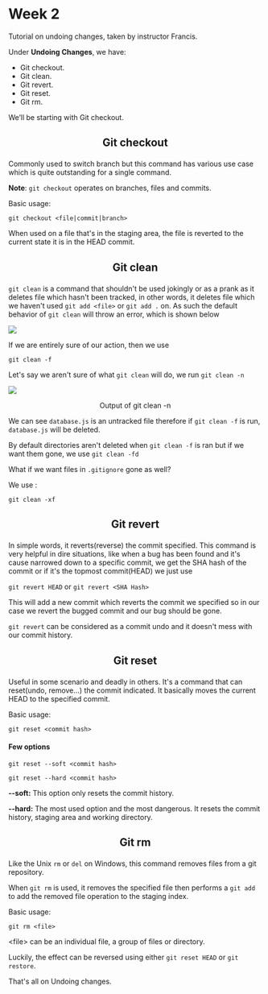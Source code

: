 # Week 2

Tutorial on undoing changes, taken by instructor Francis.

Under **Undoing Changes**, we have:

* Git checkout.
* Git clean.
* Git revert.
* Git reset.
* Git rm.

We’ll be starting with Git checkout.
<h2><b><p style="text-align: center;">Git checkout</p></b></h2>

Commonly used to switch branch but this command has various use case which is quite outstanding for a single command.

**Note**: `git checkout` operates on branches, files and commits.

Basic usage:

`git checkout <file|commit|branch>`

When used on a file that's in the staging area, the file is reverted to the current state it is in the HEAD commit.

<h2><b><p style="text-align: center;">Git clean</p></b></h2>

`git clean` is a command that shouldn't be used jokingly or as a prank as it deletes file which hasn't been tracked, in other words, it deletes file which we haven't used `git add <file>` or `git add .` on.
As such the default behavior of `git clean` will throw an error, which is shown below

![](/home/francis/Pictures/git_clean.png)

If we are entirely sure of our action, then we use

`git clean -f`

Let's say we aren't sure of what `git clean`
will do, we run
`git clean -n`

![](/home/francis/Pictures/git_clean_n.png)
<p style="text-align: center;">Output of git clean -n</p>

We can see `database.js` is an untracked file therefore if `git clean -f` is run, `database.js` will be deleted.

By default directories aren't deleted when `git clean -f`  is ran but if we want them gone, we use `git clean -fd`

What if we want files in `.gitignore` gone as well?

We use :

`git clean -xf`

<h2><b><p style="text-align: center;">Git revert</p></b></h2>

In simple words, it reverts(reverse) the commit specified.
This command is very helpful in dire situations, like when a bug has been found and it's cause narrowed down to a specific commit, we get the SHA hash of the commit or if it's the topmost commit(HEAD) we just use

`git revert HEAD` or `git revert <SHA Hash>`

This will add a new commit which reverts the commit we specified so in our case we revert the bugged commit and our bug should be gone.

`git revert` can be considered as a commit undo and it doesn't mess with our commit history.

<h2><b><p style="text-align: center;">Git reset</p></b></h2>

Useful in some scenario and deadly in others. It's a command that can reset(undo, remove...) the commit indicated. It basically moves the current HEAD to the specified commit.

Basic usage:

`git reset <commit hash>`

#### Few options

`git reset --soft <commit hash>`

`git reset --hard <commit hash>`

**--soft:**  This option only resets the commit history.

**--hard:** The most used option and the most dangerous. It resets the commit history, staging area and working directory.

<h2><b><p style="text-align: center;">Git rm</p></b></h2>

Like the Unix `rm` or `del` on Windows, this command removes files from a git repository.

When `git rm` is used, it removes the specified file then performs a `git add` to add the removed file operation to the staging index.

Basic usage:

`git rm <file>`

\<file> can be an individual file, a group of files or directory.

Luckily, the effect can be reversed using either `git reset HEAD` or `git restore`.

That's all on Undoing changes.
